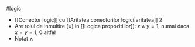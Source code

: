 #logic 
- [[Conector logic]] cu [[Aritatea conectorilor logici|aritatea]] 2
- Are rolul de inmultire ($\times$) in [[Logica propozitiilor]]: $x \land y = 1$, numai daca $x=y=1$, $0$ altfel
- Notat $\land$